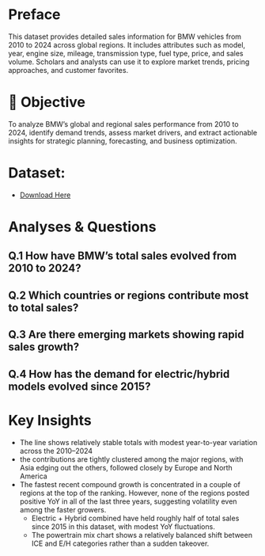 # Preface
This dataset provides detailed sales information for BMW vehicles from 2010 to 2024 across global regions. It includes attributes such as model, year, engine size, mileage, transmission type, fuel type, price, and sales volume. Scholars and analysts can use it to explore market trends, pricing approaches, and customer favorites.
# 🎯 Objective
To analyze BMW’s global and regional sales performance from 2010 to 2024, identify demand trends, assess market drivers, and extract actionable insights for strategic planning, forecasting, and business optimization.
# Dataset: 
* [Download Here](https://www.kaggle.com/datasets/ahmadrazakashif/bmw-worldwide-sales-records-20102024)
#  Analyses & Questions
## Q.1 How have BMW’s total sales evolved from 2010 to 2024?
## Q.2 Which countries or regions contribute most to total sales?
## Q.3 Are there emerging markets showing rapid sales growth?
## Q.4 How has the demand for electric/hybrid models evolved since 2015?
# Key Insights
- The line shows relatively stable totals with modest year-to-year variation across the 2010–2024
- the contributions are tightly clustered among the major regions, with Asia edging out the others, followed closely by Europe and North America
- The fastest recent compound growth is concentrated in a couple of regions at the top of the ranking. However, none of the regions posted positive YoY in all of the last three years, suggesting volatility even among the faster growers.
  * Electric + Hybrid combined have held roughly half of total sales since 2015 in this dataset, with modest YoY fluctuations.
  * The powertrain mix chart shows a relatively balanced shift between ICE and E/H categories rather than a sudden takeover.
